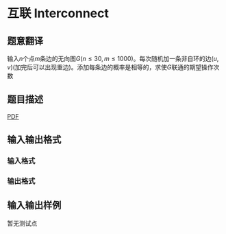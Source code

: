 # 互联 Interconnect

## 题意翻译

输入$n$个点$m$条边的无向图$G(n\leq30,m\leq1000)$。每次随机加一条非自环的边$(u,v)$(加完后可以出现重边)。添加每条边的概率是相等的，求使$G$联通的期望操作次数

## 题目描述

[problemUrl]: https://uva.onlinejudge.org/index.php?option=com_onlinejudge&Itemid=8&category=446&page=show_problem&problem=4136

[PDF](https://uva.onlinejudge.org/external/13/p1390.pdf)

## 输入输出格式

### 输入格式

### 输出格式

## 输入输出样例

暂无测试点

